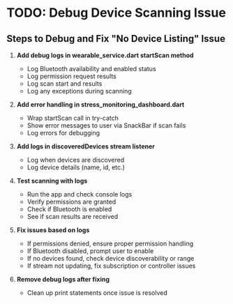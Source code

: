 # TODO: Debug Device Scanning Issue

## Steps to Debug and Fix "No Device Listing" Issue

1. **Add debug logs in wearable_service.dart startScan method**
   - Log Bluetooth availability and enabled status
   - Log permission request results
   - Log scan start and results
   - Log any exceptions during scanning

2. **Add error handling in stress_monitoring_dashboard.dart**
   - Wrap startScan call in try-catch
   - Show error messages to user via SnackBar if scan fails
   - Log errors for debugging

3. **Add logs in discoveredDevices stream listener**
   - Log when devices are discovered
   - Log device details (name, id, etc.)

4. **Test scanning with logs**
   - Run the app and check console logs
   - Verify permissions are granted
   - Check if Bluetooth is enabled
   - See if scan results are received

5. **Fix issues based on logs**
   - If permissions denied, ensure proper permission handling
   - If Bluetooth disabled, prompt user to enable
   - If no devices found, check device discoverability or range
   - If stream not updating, fix subscription or controller issues

6. **Remove debug logs after fixing**
   - Clean up print statements once issue is resolved
